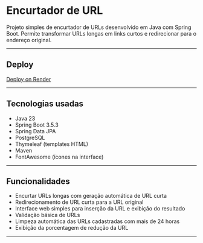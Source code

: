 # Encurtador de URL

Projeto simples de encurtador de URLs desenvolvido em Java com Spring Boot. Permite transformar URLs longas em links curtos e redirecionar para o endereço original.

---

## Deploy
[Deploy on Render](https://encurtador-url-ybgu.onrender.com)

---

## Tecnologias usadas

- Java 23
- Spring Boot 3.5.3
- Spring Data JPA
- PostgreSQL
- Thymeleaf (templates HTML)
- Maven
- FontAwesome (ícones na interface)

---

## Funcionalidades

- Encurtar URLs longas com geração automática de URL curta
- Redirecionamento de URL curta para a URL original
- Interface web simples para inserção da URL e exibição do resultado
- Validação básica de URLs
- Limpeza automática das URLs cadastradas com mais de 24 horas
- Exibição da porcentagem de redução da URL

---

